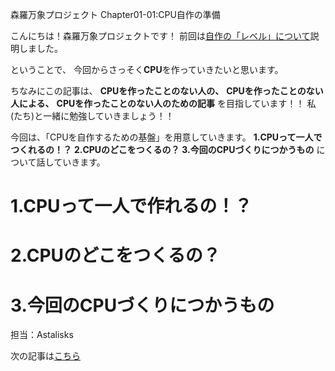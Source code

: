 森羅万象プロジェクト
Chapter01-01:CPU自作の準備
　　

こんにちは！森羅万象プロジェクトです！
前回は[自作の「レベル」について](←リンク貼る)説明しました。
  
ということで、
今回からさっそく**CPU**を作っていきたいと思います。

ちなみにこの記事は、
**CPUを作ったことのない人の、**
**CPUを作ったことのない人による、**
**CPUを作ったことのない人のための記事**
を目指しています！！
私(たち)と一緒に勉強していきましょう！！
  
今回は、「CPUを自作するための基盤」を用意していきます。
**1.CPUって一人でつくれるの！？**
**2.CPUのどこをつくるの？**
**3.今回のCPUづくりにつかうもの**
について話していきます。

# 1.CPUって一人で作れるの！？
  

# 2.CPUのどこをつくるの？
  

# 3.今回のCPUづくりにつかうもの
  



  
担当：Astalisks
  
次の記事は[こちら](←リンク貼る)
